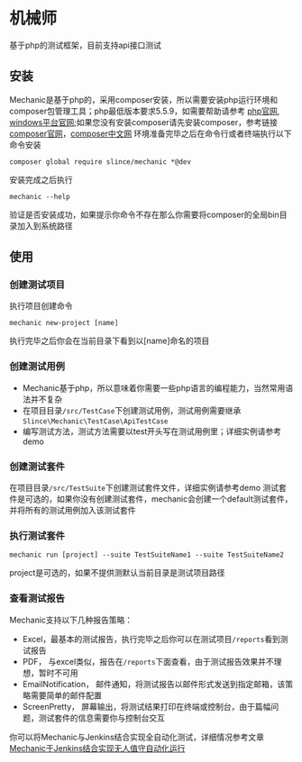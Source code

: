 # 机械师

基于php的测试框架，目前支持api接口测试

## 安装

Mechanic是基于php的，采用composer安装，所以需要安装php运行环境和composer包管理工具；php最低版本要求5.5.9，如需要帮助请参考
[php官网](http://php.net/), [windows平台官网](http://windows.php.net/);如果您没有安装composer请先安装composer，参考链接
[composer官网](https://getcomposer.org)，[composer中文网](http://www.phpcomposer.com/)
环境准备完毕之后在命令行或者终端执行以下命令安装

```
composer global require slince/mechanic *@dev
```

安装完成之后执行
```
mechanic --help
```

验证是否安装成功，如果提示你命令不存在那么你需要将composer的全局bin目录加入到系统路径

## 使用

### 创建测试项目

执行项目创建命令
```
mechanic new-project [name]
```
执行完毕之后你会在当前目录下看到以[name]命名的项目

### 创建测试用例

- Mechanic基于php，所以意味着你需要一些php语言的编程能力，当然常用语法并不复杂
- 在项目目录`/src/TestCase`下创建测试用例，测试用例需要继承`Slince\Mechanic\TestCase\ApiTestCase`
- 编写测试方法，测试方法需要以test开头写在测试用例里；详细实例请参考demo

### 创建测试套件
在项目目录`/src/TestSuite`下创建测试套件文件，详细实例请参考demo
测试套件是可选的，如果你没有创建测试套件，mechanic会创建一个default测试套件，并将所有的测试用例加入该测试套件

### 执行测试套件
```
mechanic run [project] --suite TestSuiteName1 --suite TestSuiteName2
```
project是可选的，如果不提供测默认当前目录是测试项目路径

### 查看测试报告
Mechanic支持以下几种报告策略：

- Excel，最基本的测试报告，执行完毕之后你可以在测试项目`/reports`看到测试报告
- PDF， 与excel类似，报告在`/reports`下面查看，由于测试报告效果并不理想，暂时不可用
- EmailNotification， 邮件通知，将测试报告以邮件形式发送到指定邮箱，该策略需要简单的邮件配置
- ScreenPretty， 屏幕输出，将测试结果打印在终端或控制台，由于篇幅问题，测试套件的信息需要你与控制台交互

你可以将Mechanic与Jenkins结合实现全自动化测试，详细情况参考文章[Mechanic于Jenkins结合实现无人值守自动化运行](http://www.qimuyu.com/posts/49)